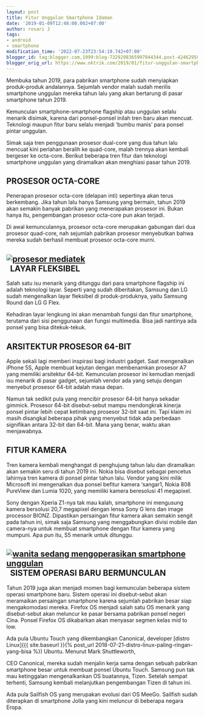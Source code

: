 ```yaml
---
layout: post
title: Fitur Unggulan Smartphone Idaman
date: '2019-01-09T12:48:00.002+07:00'
author: rosari J
tags:
- android
- smartphone
modification_time: '2022-07-23T23:54:19.742+07:00'
blogger_id: tag:blogger.com,1999:blog-7329298365997944344.post-4246295086691910860
blogger_orig_url: https://www.oktrik.com/2019/01/fitur-unggulan-smartphone-idaman.html
---
```


Membuka tahun 2019, para pabrikan smartphone sudah menyiapkan 
produk-produk andalannya. Sejumlah vendor malah sudah merilis smartphone
 unggulan mereka tahun lalu yang akan bertarung di pasar smartphone 
tahun 2019.


Kemunculan smartphone-smartphone flagship atau unggulan selalu 
menarik disimak, karena dari ponsel-ponsel inilah tren baru akan 
mencuat. Teknologi maupun fitur baru selalu menjadi ‘bumbu manis’ para 
ponsel pintar unggulan.


Simak saja tren penggunaan prosesor dual-core yang dua tahun lalu 
mencuat kini perlahan beralih ke quad-core, malah trennya akan kembali 
bergeser ke octa-core. Berikut beberapa tren fitur dan teknologi 
smartphone unggulan yang diramalkan akan menghiasi pasar tahun 2019.

PROSESOR OCTA-CORE
------------------


Penerapan prosesor octa-core (delapan inti) sepertinya akan terus 
berkembang. Jika tahun lalu hanya Samsung yang bermain, tahun 2019 akan 
semakin banyak pabrikan yang menerapakan prosesor ini. Bukan hanya itu, 
pengembangan prosesor octa-core pun akan terjadi.


Di awal kemunculannya, prosesor octa-core merupakan gabungan dari dua
 prosesor quad-core, nah sejumlah pabrikan prosesor menyebutkan bahwa 
mereka sudah berhasil membuat prosesor octa-core murni.

[![prosesor mediatek](https://blogger.googleusercontent.com/img/b/R29vZ2xl/AVvXsEjDuo_kvSr7ZBYDE-Q8FcdVeV9EcGhxpVd7XPDshlCE8VXb3YC7qnAPLPpeqVSx4Ov9UravLSMu7izNfGlZOkyO5v5Gvkzvb3XVgKFLDiK84Lxmk-C0zAn1AurBWDINb1jCdZTwWdSVvzs2N5StvQyEeIf7I4vFNKV36cA7SLttmJl4QkLwi-hmdtP7RQ/w640-h374/PROSESOR-OCTA-CORE1.jpg "mediatek")](https://blogger.googleusercontent.com/img/b/R29vZ2xl/AVvXsEjDuo_kvSr7ZBYDE-Q8FcdVeV9EcGhxpVd7XPDshlCE8VXb3YC7qnAPLPpeqVSx4Ov9UravLSMu7izNfGlZOkyO5v5Gvkzvb3XVgKFLDiK84Lxmk-C0zAn1AurBWDINb1jCdZTwWdSVvzs2N5StvQyEeIf7I4vFNKV36cA7SLttmJl4QkLwi-hmdtP7RQ/s640/PROSESOR-OCTA-CORE1.jpg)  
 
LAYAR FLEKSIBEL
---------------


Salah satu isu menarik yang ditunggu dari para smartphone flagship 
ini adalah teknologi layar. Seperti yang sudah diberitakan, Samsung dan 
LG sudah mengenalkan layar fleksibel di produk-produknya, yaitu Samsung 
Round dan LG G Flex.


Kehadiran layar lengkung ini akan menambah fungsi dan fitur 
smartphone, terutama dari sisi penggunaan dan fungsi multimedia. Bisa 
jadi nantinya ada ponsel yang bisa ditekuk-tekuk.


ARSITEKTUR PROSESOR 64-BIT
--------------------------


Apple sekali lagi memberi inspirasi bagi industri gadget. Saat 
mengenalkan iPhone 5S, Apple membuat kejutan dengan membenamkan prosesor
 A7 yang memiliki arsitektur 64-bit. Kemunculan prosesor ini kemudian 
menjadi isu menarik di pasar gadget, sejumlah vendor ada yang setuju 
dengan menyebut prosesor 64-bit adalah masa depan.


Namun tak sedikit pula yang mencibir prosesor 64-bit hanya sekadar 
gimmick. Prosesor 64-bit disebut-sebut mampu mendongkrak kinerja ponsel 
pintar lebih cepat ketimbang prosesor 32-bit saat ini. Tapi klaim ini 
masih disangkal beberapa pihak yang menyebut tidak ada perbedaan 
signifikan antara 32-bit dan 64-bit. Mana yang benar, waktu akan 
menjawabnya.


FITUR KAMERA
------------


Tren kamera kembali menghangat di penghujung tahun lalu dan 
diramalkan akan semakin seru di tahun 2019 ini. Nokia bisa disebut 
sebagai pencetus lahirnya tren kamera di ponsel pintar tahun lalu. 
Vendor yang kini milik Microsoft ini mengenalkan dua ponsel befitur 
kamera ‘sangar1, Nokia 808 PureView dan Lumia 1020, yang memiliki kamera
 beresolusi 41 megapixel.


Sony dengan Xperia Z1-nya tak mau kalah, smartphone ini mengusung 
kamera bersolusi 20,7 megapixel dengan lensa Sony G lens dan image 
processor BIONZ. Dipastikan persaingan fitur kamera
 akan semakin sengit pada tahun ini, simak saja Samsung yang 
menggabungkan divisi mobile dan camera-nya untuk membuat smartphone 
dengan fitur kamera yang mumpuni. Apa pun itu, S5 menarik untuk 
ditunggu.

[![wanita sedang mengoperasikan smartphone unggulan](https://blogger.googleusercontent.com/img/b/R29vZ2xl/AVvXsEhG3M1xsRr5jKj0fBCRuUNatXsx1FU6wGuTq1OrpDBd7B-M18DGafSkRkOHnFIOMZTgm4zInntW9bjb0pRUDOmrG2zkixN4A6P7AjWFrL4aQ514yXmv92twplUDQkGuXN_RiLz-Sp0bVK8J43IGH9AjwtXDMYhhW3JnlSNrw8eoTdNyC5SJq9xoBjI2cQ/w640-h400/smartphone-1-800x500.jpg "fitur smartphone terbaik")](https://blogger.googleusercontent.com/img/b/R29vZ2xl/AVvXsEhG3M1xsRr5jKj0fBCRuUNatXsx1FU6wGuTq1OrpDBd7B-M18DGafSkRkOHnFIOMZTgm4zInntW9bjb0pRUDOmrG2zkixN4A6P7AjWFrL4aQ514yXmv92twplUDQkGuXN_RiLz-Sp0bVK8J43IGH9AjwtXDMYhhW3JnlSNrw8eoTdNyC5SJq9xoBjI2cQ/s800/smartphone-1-800x500.jpg)  
 
SISTEM OPERASI BARU BERMUNCULAN
-------------------------------


Tahun 2019 juga akan menjadi momen bagi kemunculan beberapa sistem 
operasi smartphone baru. Sistem operasi ini disebut-sebut akan 
meramaikan persaingan smartphone karena sejumlah pabrikan besar siap 
mengakomodasi mereka. Firefox OS menjadi salah satu OS menarik yang 
disebut-sebut akan meluncur ke pasar bersama pabrikan ponsel negeri 
Cina. Ponsel Firefox OS dikabarkan akan menyasar segmen kelas mid to 
low.


Ada pula Ubuntu Touch yang dikembangkan Canonical, developer [distro Linux]({{ site.baseurl }}{% post_url 2018-07-21-distro-linux-paling-ringan-yang-bisa %}) Ubuntu. Menurut Mark Shuttleworth,


CEO Canonical, mereka sudah menjalin kerja sama dengan sebuah 
pabrikan smartphone besar untuk membuat ponsel Ubuntu Touch. Samsung pun
 tak mau ketinggalan mengenalkankan OS buatannya, Tizen. Setelah sempat 
terhenti, Samsung kembali melanjutkan pengembangan Tizen di tahun ini.


Ada pula Sailfish OS yang merupakan evolusi dari OS MeeGo. Sailfish 
sudah diterapkan di smartphone Jolla yang kini meluncur di beberapa 
negara Eropa.